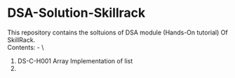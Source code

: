 # DSA-Solution-Skillrack
This repository contains the soltuions of DSA module (Hands-On tutorial) Of SkillRack.\
Contents: - \
1. DS-C-H001 Array Implementation of list
2. 
